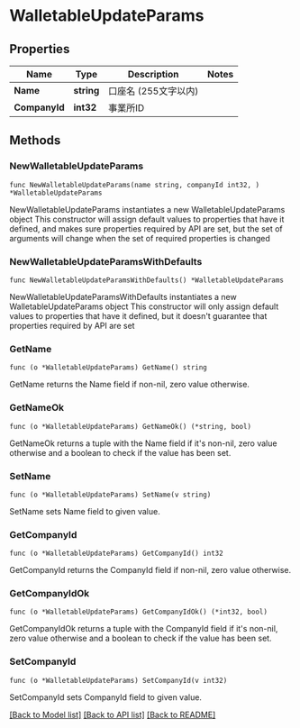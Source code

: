 # WalletableUpdateParams

## Properties

Name | Type | Description | Notes
------------ | ------------- | ------------- | -------------
**Name** | **string** | 口座名 (255文字以内) | 
**CompanyId** | **int32** | 事業所ID | 

## Methods

### NewWalletableUpdateParams

`func NewWalletableUpdateParams(name string, companyId int32, ) *WalletableUpdateParams`

NewWalletableUpdateParams instantiates a new WalletableUpdateParams object
This constructor will assign default values to properties that have it defined,
and makes sure properties required by API are set, but the set of arguments
will change when the set of required properties is changed

### NewWalletableUpdateParamsWithDefaults

`func NewWalletableUpdateParamsWithDefaults() *WalletableUpdateParams`

NewWalletableUpdateParamsWithDefaults instantiates a new WalletableUpdateParams object
This constructor will only assign default values to properties that have it defined,
but it doesn't guarantee that properties required by API are set

### GetName

`func (o *WalletableUpdateParams) GetName() string`

GetName returns the Name field if non-nil, zero value otherwise.

### GetNameOk

`func (o *WalletableUpdateParams) GetNameOk() (*string, bool)`

GetNameOk returns a tuple with the Name field if it's non-nil, zero value otherwise
and a boolean to check if the value has been set.

### SetName

`func (o *WalletableUpdateParams) SetName(v string)`

SetName sets Name field to given value.


### GetCompanyId

`func (o *WalletableUpdateParams) GetCompanyId() int32`

GetCompanyId returns the CompanyId field if non-nil, zero value otherwise.

### GetCompanyIdOk

`func (o *WalletableUpdateParams) GetCompanyIdOk() (*int32, bool)`

GetCompanyIdOk returns a tuple with the CompanyId field if it's non-nil, zero value otherwise
and a boolean to check if the value has been set.

### SetCompanyId

`func (o *WalletableUpdateParams) SetCompanyId(v int32)`

SetCompanyId sets CompanyId field to given value.



[[Back to Model list]](../README.md#documentation-for-models) [[Back to API list]](../README.md#documentation-for-api-endpoints) [[Back to README]](../README.md)


